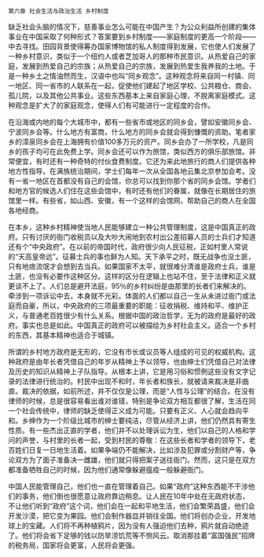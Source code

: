     第六章 社会生活与政治生活 乡村制度 

   缺乏社会头脑的情况下，慈善事业怎么可能在中国产生？为公众利益所创建的集体事业在中国采取了何种形式？答案要到乡村制度——家庭制度的更高一个阶段——中去寻找。田园背景使得筹办国家博物馆的私人制度得到发展，它也使人们发展了一种乡村意识，类似于一个纽约人或者芝加哥人的那种市民意识。从热爱自己的家庭，发展到热爱自己的宗族；从热爱自己的宗族，发展到热爱生我养我的土地。于是一种乡土之情油然而生，汉语中也叫“同乡观念”。这种观念将来自同一村镇、同一地区、同一省市的人联系在一起，促使他们建起了地区学校、公共粮仓、商会、孤儿院，以及其他公共事业。这些东西基本上来自家庭心理，不脱离家庭模式。这种观念是扩大了的家庭观念，使得人们有可能进行一定程度的合作。

   在沿海或内地的每个大城市中，都有一些省市或地区的同乡会，譬如安徽同乡会、宁波同乡会等。什么地方有富商，什么地方的同乡会就会得到慷慨的资助。笔者家乡的漳泉同乡会在上海拥有价值100多万元的资产。同乡会办了一所学校，凡是同乡的孩子均可在此免费上学。同乡会还可以作为旅馆，类似西方的俱乐部旅馆。非常便宜，有时还有一种奇特的付伙食费制度。它还为来此地旅行的商人们提供各种地方性指导。在满族统治期间，学士们每年一次从全国各地云集北京参加会考。没有一省一地区在首都没有自己的会馆，你总可以找到你那个省的同乡会馆。学者们和地方官的候选人们住在这些会馆中，有时还有他们的眷属，就像在长期居住的旅馆里一样。有些省，如山西、安徽，有一个这样的会馆网，帮助自己的商人在全国各地经商。

   在本乡，这种乡村精神使当地人民能够建立一种公共管理制度，这是中国真正的政府。只有讨厌的衙门收税员以及大吵大闹地到农村出公差招募人员的士兵们才知道还有个“中央政府”。在以前的帝国时代，政府很少向人民征税，正如村里人常说的“天高皇帝远”。征募士兵的事也鲜为人知。天下承平之时，既无战争也没土匪，只有地痞流氓才会想到去当兵。如果国家不太平，就很难分清谁是政府士兵，谁是土匪，也没有必要作这种区分。这样的区分在逻辑上也站不住，至于法律和正义就更谈不上了。人们总是避开法庭，95％的乡村纠纷是由那里的长者们来解决的。牵涉到一项诉讼中去，本身就不光彩。体面的人们都以自己一生从未进过衙门或法庭而自豪，所以，中央政府的三项最重要的职能：征收捐税、维持和平、维护正义，与普通老百姓很少有什么关系。根据中国的政治哲学，无为的政府是最好的政府。事实也总是如此。中国真正的政府可以被描绘为乡村社会主义。适合一个乡村的东西，其基本精神也适合于城镇。

   所谓的乡村地方政府是无形的，它没有市长或议员等人组成的可见的权威机构。这种政府是由年长者凭借自己的年岁从精神上予以领导，也由绅士们凭借自己对法律及历史的知识从精神上子队指导。从根本上讲，它是用习俗和惯例这些没有文字记录的法律进行统治的。村民中出现不和时，年长者和族长，就被请来裁决是非曲直。裁决的依据，如前所述，并不仅仅是公理，而是“人性与公理”的结合。在没有律师的时候，总是很容易看出谁对谁错，特别是争论双方相互都很了解，生活在同一个社会传统中，律师的缺乏使得正义成为可能。只要有正义、人心就会趋向平和。乡绅作为一个阶级比城市的绅士要纯洁，尽管从经济上讲，他们仍然具有寄生性质。有一些杰出正直的学者，他们并不以处理诉讼为生，他们以自己的人格和学问的声誉，与村里的长者一起，受到村民的尊敬：在这些长者和学者的领导下，老百姓们日复一日地生活着。如果争端仍不能解决，比如涉及犯罪或分割财产等，争论双方为了面子准备决一雌雄，他们就只得把案子送往衙门。然而，这只是在双方都准备牺牲自己的时候，因为他们通常像躲避瘟疫一般躲避衙门。

   中国人民能管理自己，他们也一直在管理着自己。如果“政府”这种东西能不干涉他们的事务，他们倒也很愿意让政府靠边稍息。让人民在10年中处在无政府状态，不让他们听到“政府”这个词，他们会在一起和平地生活，他们会繁荣昌盛，他们会开发沙漠，把它变为果园。他们会制作器皿并销往全国。他们将创办企业，开发地球上的宝藏。人们将不再种植鸦片，因为没有人强迫他们去种，鸦片就自动绝迹了。他们将会省下足够的钱以防旱涝饥荒等不恻风云。取消那挂着“富国强民”招牌的税务局，国家将会更富，人民将会更强。

